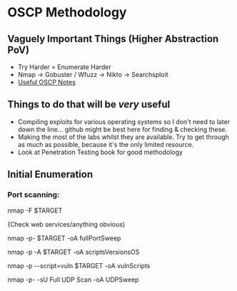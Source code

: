 # OSCP Methodology

## Vaguely Important Things (Higher Abstraction PoV)
- Try Harder = Enumerate Harder
- Nmap -> Gobuster / Wfuzz -> Nikto -> Searchsploit
- [Useful OSCP Notes](https://github.com/dostoevskylabs/dostoevsky-pentest-notes)


## Things to do that will be *very* useful
- Compiling exploits for various operating systems so I don't need to later down the line... github might be best here for finding & checking these.
- Making the most of the labs whilst they are available. Try to get through as much as possible, because it's the only limited resource.
- Look at Penetration Testing book for good methodology



## Initial Enumeration

### Port scanning:
nmap -F $TARGET

{Check web services/anything obvious)

nmap -p- $TARGET -oA fullPortSweep

nmap -p<open ports> -A $TARGET -oA scriptsVersionsOS

nmap -p<open ports> --script=vuln $TARGET -oA vulnScripts

nmap -p- -sU Full UDP Scan -oA UDPSweep

